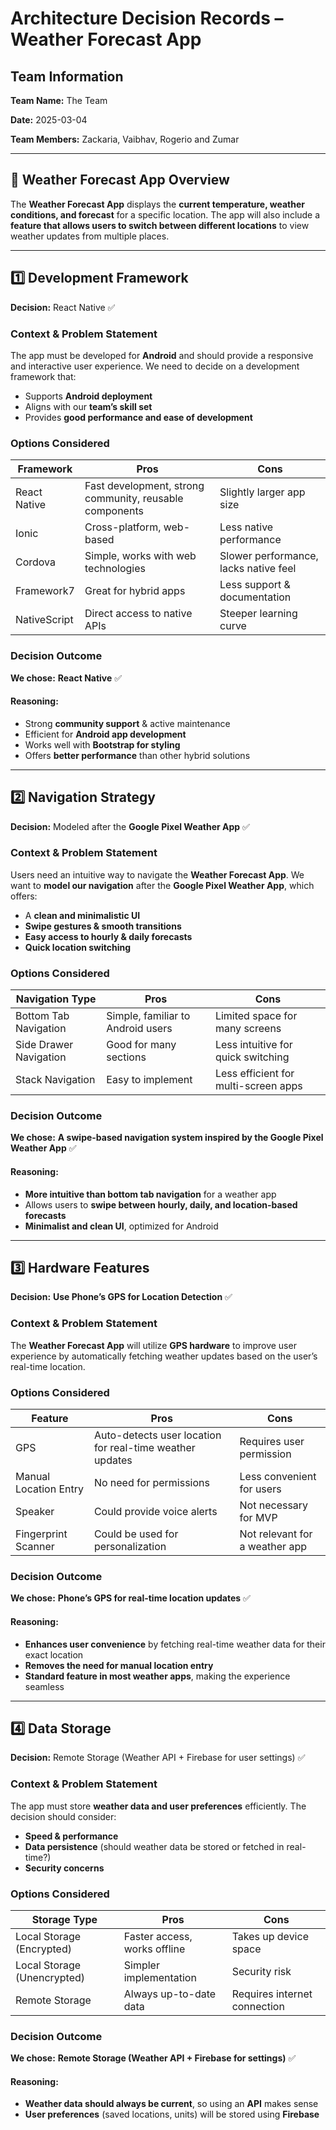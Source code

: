 # Architecture Decision Records – Weather Forecast App

## Team Information

**Team Name:** The Team 

**Date:** 2025-03-04

**Team Members:**  Zackaria, Vaibhav, Rogerio and Zumar

---

## 📌 Weather Forecast App Overview  
The **Weather Forecast App** displays the **current temperature, weather conditions, and forecast** for a specific location. The app will also include a **feature that allows users to switch between different locations** to view weather updates from multiple places.

---

## 1️⃣ Development Framework
**Decision:** React Native ✅   

### Context & Problem Statement
The app must be developed for **Android** and should provide a responsive and interactive user experience. We need to decide on a development framework that:  
- Supports **Android deployment**  
- Aligns with our **team’s skill set**  
- Provides **good performance and ease of development**  

### Options Considered  
| Framework     | Pros                                        | Cons                            |
|--------------|---------------------------------------------|--------------------------------|
| React Native | Fast development, strong community, reusable components | Slightly larger app size |
| Ionic        | Cross-platform, web-based                  | Less native performance        |
| Cordova      | Simple, works with web technologies        | Slower performance, lacks native feel |
| Framework7   | Great for hybrid apps                      | Less support & documentation   |
| NativeScript | Direct access to native APIs               | Steeper learning curve         |

### Decision Outcome  
**We chose:** **React Native** ✅  

#### Reasoning:  
- Strong **community support** & active maintenance  
- Efficient for **Android app development**  
- Works well with **Bootstrap for styling**  
- Offers **better performance** than other hybrid solutions  

---

## 2️⃣ Navigation Strategy  
**Decision:** Modeled after the **Google Pixel Weather App** ✅  

### Context & Problem Statement  
Users need an intuitive way to navigate the **Weather Forecast App**. We want to **model our navigation** after the **Google Pixel Weather App**, which offers:  
- A **clean and minimalistic UI**  
- **Swipe gestures & smooth transitions**  
- **Easy access to hourly & daily forecasts**  
- **Quick location switching**  

### Options Considered  
| Navigation Type         | Pros                                   | Cons                         |
|------------------------|---------------------------------------|------------------------------|
| Bottom Tab Navigation | Simple, familiar to Android users     | Limited space for many screens |
| Side Drawer Navigation | Good for many sections               | Less intuitive for quick switching |
| Stack Navigation      | Easy to implement                     | Less efficient for multi-screen apps |

### Decision Outcome  
**We chose:** **A swipe-based navigation system inspired by the Google Pixel Weather App** ✅  

#### Reasoning:  
- **More intuitive than bottom tab navigation** for a weather app  
- Allows users to **swipe between hourly, daily, and location-based forecasts**  
- **Minimalist and clean UI**, optimized for Android  

---

## 3️⃣ Hardware Features  
**Decision:** **Use Phone’s GPS for Location Detection** ✅   

### Context & Problem Statement  
The **Weather Forecast App** will utilize **GPS hardware** to improve user experience by automatically fetching weather updates based on the user’s real-time location.  

### Options Considered  
| Feature       | Pros                                  | Cons                         |
|--------------|--------------------------------------|------------------------------|
| GPS          | Auto-detects user location for real-time weather updates | Requires user permission |
| Manual Location Entry | No need for permissions | Less convenient for users |
| Speaker      | Could provide voice alerts          | Not necessary for MVP        |
| Fingerprint Scanner | Could be used for personalization | Not relevant for a weather app |

### Decision Outcome  
**We chose:** **Phone’s GPS for real-time location updates** ✅  

#### Reasoning:  
- **Enhances user convenience** by fetching real-time weather data for their exact location  
- **Removes the need for manual location entry**  
- **Standard feature in most weather apps**, making the experience seamless  

---

## 4️⃣ Data Storage
**Decision:** Remote Storage (Weather API + Firebase for user settings) ✅  

### Context & Problem Statement
The app must store **weather data and user preferences** efficiently. The decision should consider:  
- **Speed & performance**  
- **Data persistence** (should weather data be stored or fetched in real-time?)  
- **Security concerns**  

### Options Considered  
| Storage Type            | Pros                          | Cons                        |
|-------------------------|------------------------------|-----------------------------|
| Local Storage (Encrypted)  | Faster access, works offline  | Takes up device space      |
| Local Storage (Unencrypted) | Simpler implementation      | Security risk              |
| Remote Storage          | Always up-to-date data       | Requires internet connection |

### Decision Outcome  
**We chose:** **Remote Storage (Weather API + Firebase for settings)** ✅  

#### Reasoning:  
- **Weather data should always be current**, so using an **API** makes sense  
- **User preferences** (saved locations, units) will be stored using **Firebase**  
